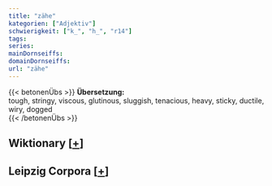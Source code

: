 ```yaml
---
title: "zähe"
kategorien: ["Adjektiv"]
schwierigkeit: ["k_", "h_", "r14"]
tags:
series:
mainDornseiffs:
domainDornseiffs:
url: "zähe"
---
```


{{< betonenÜbs >}}
**Übersetzung:**  
tough, stringy, viscous, glutinous, sluggish, tenacious, heavy, sticky, ductile, wiry, dogged  
{{< /betonenÜbs >}}

## Wiktionary [[+](https://de.wiktionary.org/wiki/zähe)]


## Leipzig Corpora [[+](https://corpora.uni-leipzig.de/en/res?word=zähe&corpusId=deu_newscrawl-public_2018)]

